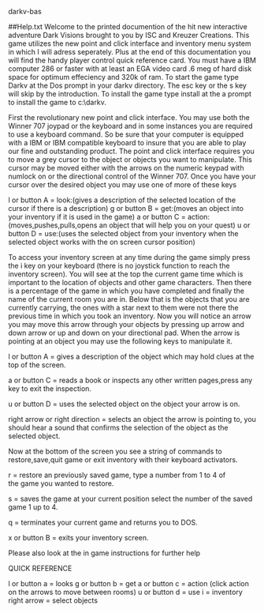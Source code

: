 darkv-bas

##Help.txt
Welcome to the printed documention of the hit new interactive
adventure Dark Visions brought to you by ISC and Kreuzer Creations. This game
utilizes the new point and click interface and inventory menu system in which
I will adress seperately. Plus at the end of this documentation you will find
the handy player control quick reference card. You must have a IBM computer
286 or faster with at least an EGA video card .6 meg of hard disk space for
optimum effeciency and 320k of ram. To start the game type Darkv at the Dos
prompt in your darkv directory. The esc key or the s key will skip by the
introduction. To install the game type install at the a prompt to install
the game to c:\darkv.

First the revolutionary new point and click interface. You may use
both the Winner 707 joypad or the keyboard and in some instances you are
required to use a keyboard command. So be sure that your computer is
equipped with a IBM or IBM compatible keyboard to insure that you are able
to play our fine and outstanding product. The point and click interface
requires you to move a grey cursor to the object or objects you want to
manipulate. This cursor may be moved either with the arrows on the numeric
keypad with numlock on or the directional control of the Winner 707. Once you
have your cursor over the desired object you may use one of more of these keys

l or button A = look:(gives a description of the selected location of the
                 cursor if there is a description)
g or button B = get:(moves an object into your inventory if it is used in
                 the game)
a or button C = action:(moves,pushes,pulls,opens an object that will help
                 you on your quest)
u or button D = use:(uses the selected object from your inventory when the
                selected object works with the on screen cursor
                position)

To access your inventory screen at any time during the game simply
press the i key on your keyboard (there is no joystick function to reach the
inventory screen). You will see at the top the current game time which is
important to the location of objects and other game characters. Then there is
a percentage of the game in which you have completed and finally the name of
the current room you are in. Below that is the objects that you are currently
carrying, the ones with a star next to them were not there the previous time
in which you took an inventory. Now you will notice an arrow you may move this
arrow through your objects by pressing up arrow and down arrow or up and down
on your directional pad. When the arrow is pointing at an object you may use
the following keys to manipulate it.

l or button A = gives a description of the object which may hold clues
         at the top of the screen.

a or button C = reads a book or inspects any other written pages,press any
         key to exit the inspection.

u or button D = uses the selected object on the object your arrow is on.

right arrow or right direction = selects an object the arrow is pointing to,
                          you should hear a sound that confirms the
                          selection of the object as the selected
                          object.

Now at the bottom of the screen you see a string of commands to
restore,save,quit game or exit inventory with their keyboard activators.

r = restore an previously saved game, type a number from 1 to 4 of  
    the game you wanted to restore.

s = saves the game at your current position select the number of the
    saved game 1 up to 4.

q = terminates your current game and returns you to DOS.

x or button B = exits your inventory screen.

Please also look at the in game instructions for further help

QUICK REFERENCE      

l or button a = looks
g or button b = get
a or button c = action (click action on the arrows to move between
                        rooms)
u or button d = use
i = inventory
right arrow = select objects
